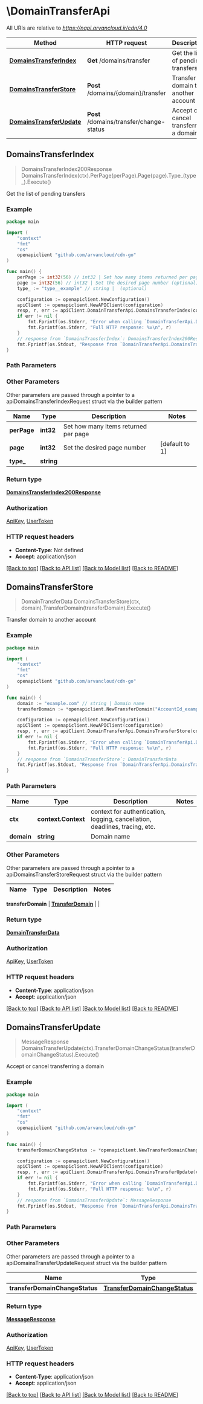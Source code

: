 # \DomainTransferApi

All URIs are relative to *https://napi.arvancloud.ir/cdn/4.0*

Method | HTTP request | Description
------------- | ------------- | -------------
[**DomainsTransferIndex**](DomainTransferApi.md#DomainsTransferIndex) | **Get** /domains/transfer | Get the list of pending transfers
[**DomainsTransferStore**](DomainTransferApi.md#DomainsTransferStore) | **Post** /domains/{domain}/transfer | Transfer domain to another account
[**DomainsTransferUpdate**](DomainTransferApi.md#DomainsTransferUpdate) | **Post** /domains/transfer/change-status | Accept or cancel transferring a domain



## DomainsTransferIndex

> DomainsTransferIndex200Response DomainsTransferIndex(ctx).PerPage(perPage).Page(page).Type_(type_).Execute()

Get the list of pending transfers

### Example

```go
package main

import (
    "context"
    "fmt"
    "os"
    openapiclient "github.com/arvancloud/cdn-go"
)

func main() {
    perPage := int32(56) // int32 | Set how many items returned per page (optional)
    page := int32(56) // int32 | Set the desired page number (optional) (default to 1)
    type_ := "type__example" // string |  (optional)

    configuration := openapiclient.NewConfiguration()
    apiClient := openapiclient.NewAPIClient(configuration)
    resp, r, err := apiClient.DomainTransferApi.DomainsTransferIndex(context.Background()).PerPage(perPage).Page(page).Type_(type_).Execute()
    if err != nil {
        fmt.Fprintf(os.Stderr, "Error when calling `DomainTransferApi.DomainsTransferIndex``: %v\n", err)
        fmt.Fprintf(os.Stderr, "Full HTTP response: %v\n", r)
    }
    // response from `DomainsTransferIndex`: DomainsTransferIndex200Response
    fmt.Fprintf(os.Stdout, "Response from `DomainTransferApi.DomainsTransferIndex`: %v\n", resp)
}
```

### Path Parameters



### Other Parameters

Other parameters are passed through a pointer to a apiDomainsTransferIndexRequest struct via the builder pattern


Name | Type | Description  | Notes
------------- | ------------- | ------------- | -------------
 **perPage** | **int32** | Set how many items returned per page | 
 **page** | **int32** | Set the desired page number | [default to 1]
 **type_** | **string** |  | 

### Return type

[**DomainsTransferIndex200Response**](DomainsTransferIndex200Response.md)

### Authorization

[ApiKey](HOW-TO.md#ApiKey), [UserToken](HOW-TO.md#UserToken)

### HTTP request headers

- **Content-Type**: Not defined
- **Accept**: application/json

[[Back to top]](#) [[Back to API list]](HOW-TO.md#documentation-for-api-endpoints)
[[Back to Model list]](HOW-TO.md#documentation-for-models)
[[Back to README]](HOW-TO.md)


## DomainsTransferStore

> DomainTransferData DomainsTransferStore(ctx, domain).TransferDomain(transferDomain).Execute()

Transfer domain to another account

### Example

```go
package main

import (
    "context"
    "fmt"
    "os"
    openapiclient "github.com/arvancloud/cdn-go"
)

func main() {
    domain := "example.com" // string | Domain name
    transferDomain := *openapiclient.NewTransferDomain("AccountId_example") // TransferDomain |  (optional)

    configuration := openapiclient.NewConfiguration()
    apiClient := openapiclient.NewAPIClient(configuration)
    resp, r, err := apiClient.DomainTransferApi.DomainsTransferStore(context.Background(), domain).TransferDomain(transferDomain).Execute()
    if err != nil {
        fmt.Fprintf(os.Stderr, "Error when calling `DomainTransferApi.DomainsTransferStore``: %v\n", err)
        fmt.Fprintf(os.Stderr, "Full HTTP response: %v\n", r)
    }
    // response from `DomainsTransferStore`: DomainTransferData
    fmt.Fprintf(os.Stdout, "Response from `DomainTransferApi.DomainsTransferStore`: %v\n", resp)
}
```

### Path Parameters


Name | Type | Description  | Notes
------------- | ------------- | ------------- | -------------
**ctx** | **context.Context** | context for authentication, logging, cancellation, deadlines, tracing, etc.
**domain** | **string** | Domain name | 

### Other Parameters

Other parameters are passed through a pointer to a apiDomainsTransferStoreRequest struct via the builder pattern


Name | Type | Description  | Notes
------------- | ------------- | ------------- | -------------

 **transferDomain** | [**TransferDomain**](TransferDomain.md) |  | 

### Return type

[**DomainTransferData**](DomainTransferData.md)

### Authorization

[ApiKey](HOW-TO.md#ApiKey), [UserToken](HOW-TO.md#UserToken)

### HTTP request headers

- **Content-Type**: application/json
- **Accept**: application/json

[[Back to top]](#) [[Back to API list]](HOW-TO.md#documentation-for-api-endpoints)
[[Back to Model list]](HOW-TO.md#documentation-for-models)
[[Back to README]](HOW-TO.md)


## DomainsTransferUpdate

> MessageResponse DomainsTransferUpdate(ctx).TransferDomainChangeStatus(transferDomainChangeStatus).Execute()

Accept or cancel transferring a domain

### Example

```go
package main

import (
    "context"
    "fmt"
    "os"
    openapiclient "github.com/arvancloud/cdn-go"
)

func main() {
    transferDomainChangeStatus := *openapiclient.NewTransferDomainChangeStatus("example.com", "Status_example") // TransferDomainChangeStatus |  (optional)

    configuration := openapiclient.NewConfiguration()
    apiClient := openapiclient.NewAPIClient(configuration)
    resp, r, err := apiClient.DomainTransferApi.DomainsTransferUpdate(context.Background()).TransferDomainChangeStatus(transferDomainChangeStatus).Execute()
    if err != nil {
        fmt.Fprintf(os.Stderr, "Error when calling `DomainTransferApi.DomainsTransferUpdate``: %v\n", err)
        fmt.Fprintf(os.Stderr, "Full HTTP response: %v\n", r)
    }
    // response from `DomainsTransferUpdate`: MessageResponse
    fmt.Fprintf(os.Stdout, "Response from `DomainTransferApi.DomainsTransferUpdate`: %v\n", resp)
}
```

### Path Parameters



### Other Parameters

Other parameters are passed through a pointer to a apiDomainsTransferUpdateRequest struct via the builder pattern


Name | Type | Description  | Notes
------------- | ------------- | ------------- | -------------
 **transferDomainChangeStatus** | [**TransferDomainChangeStatus**](TransferDomainChangeStatus.md) |  | 

### Return type

[**MessageResponse**](MessageResponse.md)

### Authorization

[ApiKey](HOW-TO.md#ApiKey), [UserToken](HOW-TO.md#UserToken)

### HTTP request headers

- **Content-Type**: application/json
- **Accept**: application/json

[[Back to top]](#) [[Back to API list]](HOW-TO.md#documentation-for-api-endpoints)
[[Back to Model list]](HOW-TO.md#documentation-for-models)
[[Back to README]](HOW-TO.md)

